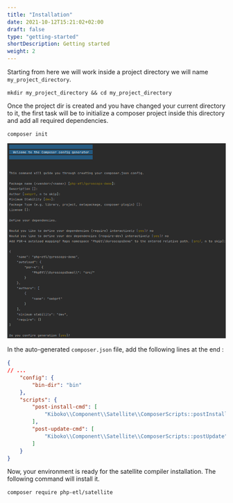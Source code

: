 ```yaml
---
title: "Installation"
date: 2021-10-12T15:21:02+02:00
draft: false
type: "getting-started"
shortDescription: Getting started
weight: 2
---
```


Starting from here we will work inside a project directory we will name `my_project_directory`.

```shell
mkdir my_project_directory && cd my_project_directory
```

Once the project dir is created and you have changed your current directory to it, the first task will be to initialize 
a composer project inside this directory and add all required dependencies.

```shell
composer init
```

![Composer init](composer_init.png)

In the auto-generated `composer.json` file, add the following lines at the end :

```json
{
// ...
    "config": {
        "bin-dir": "bin"
    },
    "scripts": {
        "post-install-cmd": [
            "Kiboko\\Component\\Satellite\\ComposerScripts::postInstall"
        ],
        "post-update-cmd": [
            "Kiboko\\Component\\Satellite\\ComposerScripts::postUpdate"
        ]
    }
}
```

Now, your environment is ready for the satellite compiler installation. The following command will install it.

```shell
composer require php-etl/satellite
```
